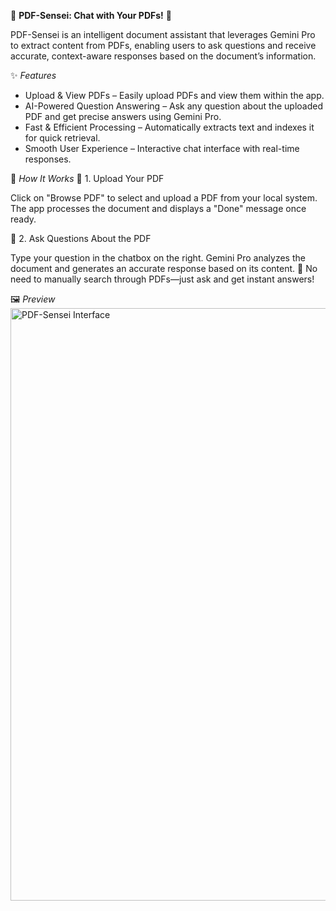 📄 **PDF-Sensei: Chat with Your PDFs!** 🤖

PDF-Sensei is an intelligent document assistant that leverages Gemini Pro to extract content from PDFs, enabling users to ask questions and receive accurate, context-aware responses based on the document’s information.

✨ *Features*
- Upload & View PDFs – Easily upload PDFs and view them within the app.
- AI-Powered Question Answering – Ask any question about the uploaded PDF and get precise answers using Gemini Pro.
- Fast & Efficient Processing – Automatically extracts text and indexes it for quick retrieval.
- Smooth User Experience – Interactive chat interface with real-time responses.

🔹 *How It Works*
📌 1. Upload Your PDF

Click on "Browse PDF" to select and upload a PDF from your local system.
The app processes the document and displays a "Done" message once ready.

💬 2. Ask Questions About the PDF

Type your question in the chatbox on the right.
Gemini Pro analyzes the document and generates an accurate response based on its content.
🚀 No need to manually search through PDFs—just ask and get instant answers!

🖼️ *Preview*
<img width="948" alt="PDF-Sensei Interface" src="https://github.com/user-attachments/assets/822b6de4-47ab-4630-bfd2-9d19eaf7e2ed" />
